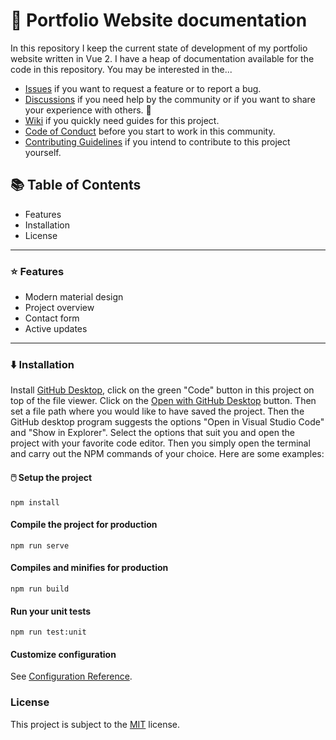 # 🚀 Portfolio Website documentation
In this repository I keep the current state of development of my portfolio website written in Vue 2. I have a heap of documentation available for the code in this repository. You may be interested in the...

* [Issues](https://github.com/nicokempe/Portfolio/issues) if you want to request a feature or to report a bug.
* [Discussions](https://github.com/nicokempe/Portfolio/discussions) if you need help by the community or if you want to share your experience with others. 💓
* [Wiki](https://github.com/nicokempe/Portfolio/wiki) if you quickly need guides for this project.
* [Code of Conduct](https://github.com/nicokempe/Portfolio/blob/production/docs/code_of_conduct.md) before you start to work in this community.
* [Contributing Guidelines](https://github.com/nicokempe/Portfolio/blob/production/docs/contributing.md) if you intend to contribute to this project yourself. 

## 📚 Table of Contents
- Features
- Installation
- License

---

### ⭐ Features
- Modern material design
- Project overview
- Contact form
- Active updates

---

### ⬇️ Installation
Install [GitHub Desktop](https://desktop.github.com/), click on the green "Code" button in this project on top of the file viewer. Click on the [Open with GitHub Desktop](x-github-client://openRepo/https://github.com/nicokempe/Portfolio) button. Then set a file path where you would like to have saved the project. Then the GitHub desktop program suggests the options "Open in Visual Studio Code" and "Show in Explorer". Select the options that suit you and open the project with your favorite code editor. Then you simply open the terminal and carry out the NPM commands of your choice. Here are some examples:

#### 🖱️ Setup the project
```
npm install
```

#### Compile the project for production
```
npm run serve
```

#### Compiles and minifies for production
```
npm run build
```

#### Run your unit tests
```
npm run test:unit
```

#### Customize configuration
See [Configuration Reference](https://cli.vuejs.org/config/).

### License
This project is subject to the [MIT](https://github.com/nicokempe/Portfolio/blob/production/LICENSE) license. 
